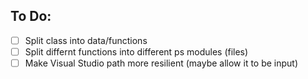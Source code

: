## To Do:
- [ ] Split class into data/functions
- [ ] Split differnt functions into different ps modules (files)
- [ ] Make Visual Studio path more resilient (maybe allow it to be input)
